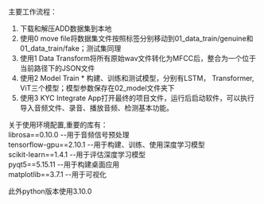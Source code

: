 主要工作流程：  
1. 下载和解压ADD数据集到本地  
2. 使用0 move file将数据集文件按照标签分别移动到01_data_train/genuine和01_data_train/fake；测试集同理  
3. 使用1 Data Transform将所有原始wav文件转化为MFCC后，整合为一个位于当前路径下的JSON文件  
4. 使用2 Model Train * 构建、训练和测试模型，分别有LSTM， Transformer, ViT三个模型；模型参数保存在02_model文件夹下  
5. 使用3 KYC Integrate App打开最终的项目文件，运行后启动软件，可以执行导入音频文件、录音、播放音频、检测基本功能。  

关于使用环境配置,重要的库有：  
librosa==0.10.0 --用于音频信号预处理  
tensorflow-gpu==2.10.1  --用于构建、训练、使用深度学习模型  
scikit-learn==1.4.1 --用于评估深度学习模型  
pyqt5==5.15.11 --用于构建桌面应用  
matplotlib==3.7.1 --用于可视化  
  
此外python版本使用3.10.0
